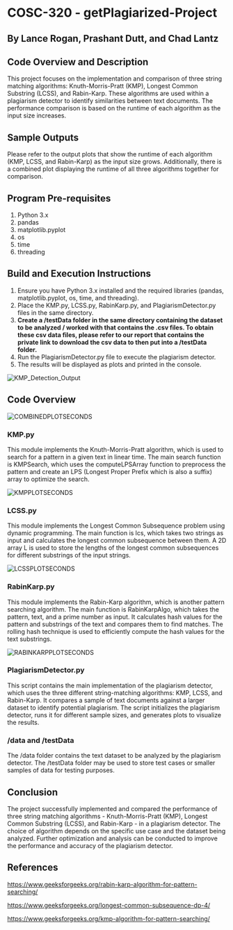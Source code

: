 # COSC-320 - getPlagiarized-Project
## By Lance Rogan, Prashant Dutt, and Chad Lantz

## Code Overview and Description
This project focuses on the implementation and comparison of three string matching algorithms: Knuth-Morris-Pratt (KMP), Longest Common Substring (LCSS), and Rabin-Karp. These algorithms are used within a plagiarism detector to identify similarities between text documents. The performance comparison is based on the runtime of each algorithm as the input size increases.

## Sample Outputs
Please refer to the output plots that show the runtime of each algorithm (KMP, LCSS, and Rabin-Karp) as the input size grows. Additionally, there is a combined plot displaying the runtime of all three algorithms together for comparison.

## Program Pre-requisites
1. Python 3.x
2. pandas
3. matplotlib.pyplot
4. os
5. time
6. threading

## Build and Execution Instructions
1. Ensure you have Python 3.x installed and the required libraries (pandas, matplotlib.pyplot, os, time, and threading).
2. Place the KMP.py, LCSS.py, RabinKarp.py, and PlagiarismDetector.py files in the same directory.
3. **Create a /testData folder in the same directory containing the dataset to be analyzed / worked with that contains the .csv files. To obtain these csv data files, please refer to our report that contains the private link to download the csv data to then put into a /testData folder.**
4. Run the PlagiarismDetector.py file to execute the plagiarism detector.
5. The results will be displayed as plots and printed in the console.

![KMP_Detection_Output](https://user-images.githubusercontent.com/113868682/231638970-61eb7f84-418d-48ed-a823-797fbb2e3fed.png)

## Code Overview

![COMBINEDPLOTSECONDS](https://user-images.githubusercontent.com/113868682/231639275-070b55f3-d94e-4863-978a-c07dd71372aa.png)

### KMP.py
This module implements the Knuth-Morris-Pratt algorithm, which is used to search for a pattern in a given text in linear time. The main search function is KMPSearch, which uses the computeLPSArray function to preprocess the pattern and create an LPS (Longest Proper Prefix which is also a suffix) array to optimize the search.

![KMPPLOTSECONDS](https://user-images.githubusercontent.com/113868682/231639209-17b27414-8e80-475f-b50d-0183ff14b68f.png)

### LCSS.py
This module implements the Longest Common Subsequence problem using dynamic programming. The main function is lcs, which takes two strings as input and calculates the longest common subsequence between them. A 2D array L is used to store the lengths of the longest common subsequences for different substrings of the input strings.

![LCSSPLOTSECONDS](https://user-images.githubusercontent.com/113868682/231639161-04fbea03-f05f-47a3-a927-4e341a714a4e.png)

### RabinKarp.py
This module implements the Rabin-Karp algorithm, which is another pattern searching algorithm. The main function is RabinKarpAlgo, which takes the pattern, text, and a prime number as input. It calculates hash values for the pattern and substrings of the text and compares them to find matches. The rolling hash technique is used to efficiently compute the hash values for the text substrings.

![RABINKARPPLOTSECONDS](https://user-images.githubusercontent.com/113868682/231639120-5a930593-044c-48bc-bab0-279e13fbebc8.png)

### PlagiarismDetector.py
This script contains the main implementation of the plagiarism detector, which uses the three different string-matching algorithms: KMP, LCSS, and Rabin-Karp. It compares a sample of text documents against a larger dataset to identify potential plagiarism. The script initializes the plagiarism detector, runs it for different sample sizes, and generates plots to visualize the results.

### /data and /testData
The /data folder contains the text dataset to be analyzed by the plagiarism detector. The /testData folder may be used to store test cases or smaller samples of data for testing purposes.

## Conclusion
The project successfully implemented and compared the performance of three string matching algorithms - Knuth-Morris-Pratt (KMP), Longest Common Substring (LCSS), and Rabin-Karp - in a plagiarism detector. The choice of algorithm depends on the specific use case and the dataset being analyzed. Further optimization and analysis can be conducted to improve the performance and accuracy of the plagiarism detector.

## References
https://www.geeksforgeeks.org/rabin-karp-algorithm-for-pattern-searching/


https://www.geeksforgeeks.org/longest-common-subsequence-dp-4/

https://www.geeksforgeeks.org/kmp-algorithm-for-pattern-searching/